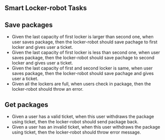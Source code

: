 ## Smart Locker-robot Tasks
## Save packages

* Given the last capacity of first locker is larger than second one, when user saves package, then the locker-robot should save pachage to first locker and gives user a ticket.
* Given the last capacity of first locker is less than second one, when user saves package, then the locker-robot should save pachage to second locker and gives user a ticket.
* Given the last capacity of first and second locker is same, when user saves package, then the locker-robot should save pachage and gives user a ticket.
* Given all the lockers are full, when users check in package, then the locker-robot should throw an error.

## Get packages

* Given a user has a valid ticket, when this user withdraws the package using ticket, then the locker-robot should send package back.
* Given a user has an invalid ticket, when this user withdraws the package using ticket, then the locker-robot should throw error message.

